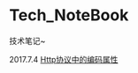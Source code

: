 Tech_NoteBook
=============

技术笔记~

2017.7.4
[Http协议中的编码属性](https://github.com/qiaosu/tech_notebook/issues/8)
